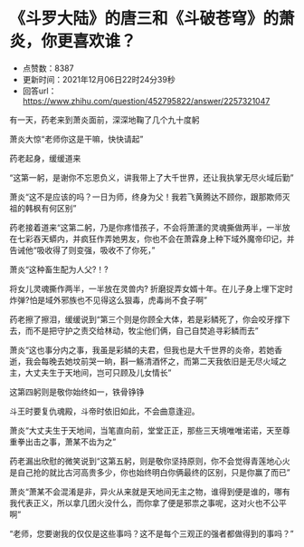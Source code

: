 # 《斗罗大陆》的唐三和《斗破苍穹》的萧炎，你更喜欢谁？
- 点赞数：8387
- 更新时间：2021年12月06日22时24分39秒
- 回答url：https://www.zhihu.com/question/452795822/answer/2257321047
<body>
 <p data-pid="7qjwWcQQ">有一天，药老来到萧炎面前，深深地鞠了几个九十度躬</p>
 <p data-pid="v2a0JFyG">萧炎大惊“老师你这是干嘛，快快请起”</p>
 <p data-pid="Tma4PF36">药老起身，缓缓道来</p>
 <p data-pid="-JT3Uxm9">“这第一躬，是谢你不忘恩负义，讲我带上了大千世界，还让我执掌无尽火域后勤”</p>
 <p data-pid="N6suy3UO">萧炎“这不是应该的吗？一日为师，终身为父！我若飞黄腾达不顾你，跟那欺师灭祖的韩枫有何区别”</p>
 <p data-pid="DB-QDY1c">药老接着道来“这第二躬，乃是你疼惜孩子，不会将萧潇的灵魂撕做两半，一半放在七彩吞天蟒内，并疯狂作弄她男友，你也不会在萧霖身上种下域外魔帝印记，并告诫他“吸收得了则变强，吸收不了你死，”</p>
 <p data-pid="_t-xkS_n">萧炎“这种畜生配为人父?！?</p>
 <p data-pid="OrJRN0HU">将女儿灵魂撕作两半，一半放在灵兽内? 折磨捉弄女婿十年。在儿子身上埋下定时炸弹?怕是域外邪族也不见得这么狠毒，虎毒尚不食子啊”</p>
 <p data-pid="jEPfeRKK">药老擦了擦泪，缓缓说到“第三个则是你顾全大体，若是彩鳞死了，你会咬牙撑下去，而不是把守护之责交给林动，牧尘他们俩，自己自焚追寻彩鳞而去”</p>
 <p data-pid="rvAKP1RL">萧炎“这也事分内之事，我虽是彩鳞的夫君，但我也是大千世界的炎帝，若她香逝，我会每晚去她坟前哭一晌，斟一觞清酒怀之，而第二天我依旧是无尽火域之主，大丈夫生于天地间，岂可只顾及儿女情长”</p>
 <p data-pid="pkrYZMXg">这第四躬则是敬你始终如一，铁骨铮铮</p>
 <p data-pid="Kf5aVoNi">斗王时要复仇魂殿，斗帝时依旧如此，不会曲意逢迎。</p>
 <p data-pid="QcKyg_k2">萧炎“大丈夫生于天地间，当笔直向前，堂堂正正，那些三天境唯唯诺诺，天至尊重拳出击之事，萧某不齿为之”</p>
 <p data-pid="APRNVh5Z">药老漏出欣慰的微笑说到“这第五躬，则是敬你坚持原则，你不会觉得青莲地心火是自己抢的就比古河高贵多少，你也始终明白你俩最终的区别，只是你赢了而已”</p>
 <p data-pid="EeY3Nqqm">萧炎“萧某不会混淆是非，异火从来就是天地间无主之物，谁得到便是谁的，哪有我代表正义，所以拿几团火没什么，而你拿了便是邪祟之事呢，这对火也不公平啊”</p>
 <p data-pid="-DJNy-zZ">“老师，您要谢我的仅仅是这些事吗？这不是每个三观正的强者都做得到的事吗？”</p>
</body>